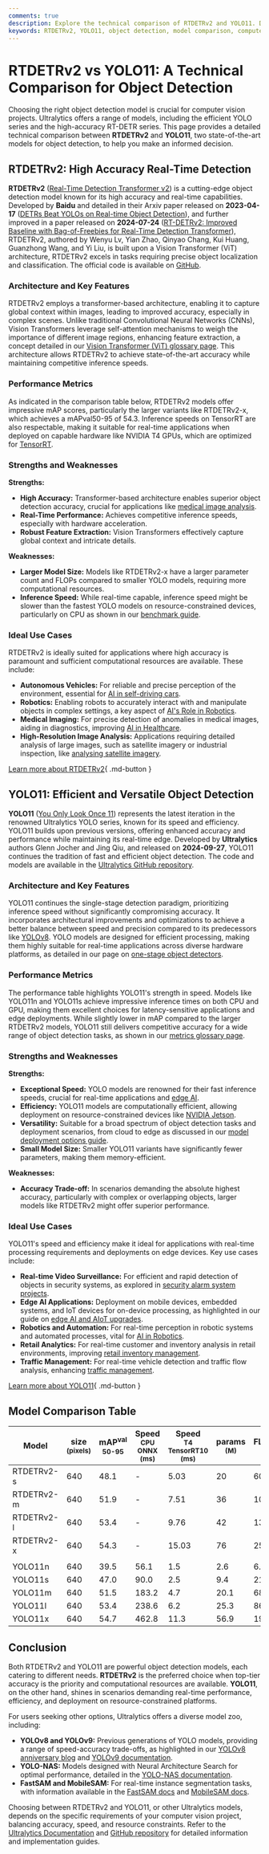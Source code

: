```yaml
---
comments: true
description: Explore the technical comparison of RTDETRv2 and YOLO11. Discover strengths, weaknesses, and ideal use cases to choose the best detection model.
keywords: RTDETRv2, YOLO11, object detection, model comparison, computer vision, real-time detection, accuracy, performance metrics, Ultralytics
---
```


# RTDETRv2 vs YOLO11: A Technical Comparison for Object Detection

Choosing the right object detection model is crucial for computer vision projects. Ultralytics offers a range of models, including the efficient YOLO series and the high-accuracy RT-DETR series. This page provides a detailed technical comparison between **RTDETRv2** and **YOLO11**, two state-of-the-art models for object detection, to help you make an informed decision.

<script async src="https://cdn.jsdelivr.net/npm/chart.js"></script>
<script defer src="../../javascript/benchmark.js"></script>

<canvas id="modelComparisonChart" width="1024" height="400" active-models='["RTDETRv2", "YOLO11"]'></canvas>

## RTDETRv2: High Accuracy Real-Time Detection

**RTDETRv2** ([Real-Time Detection Transformer v2](https://github.com/lyuwenyu/RT-DETR/tree/main/rtdetrv2_pytorch#readme)) is a cutting-edge object detection model known for its high accuracy and real-time capabilities. Developed by **Baidu** and detailed in their Arxiv paper released on **2023-04-17** ([DETRs Beat YOLOs on Real-time Object Detection](https://arxiv.org/abs/2304.08069)), and further improved in a paper released on **2024-07-24** ([RT-DETRv2: Improved Baseline with Bag-of-Freebies for Real-Time Detection Transformer](https://arxiv.org/abs/2407.17140)), RTDETRv2, authored by Wenyu Lv, Yian Zhao, Qinyao Chang, Kui Huang, Guanzhong Wang, and Yi Liu, is built upon a Vision Transformer (ViT) architecture, RTDETRv2 excels in tasks requiring precise object localization and classification. The official code is available on [GitHub](https://github.com/lyuwenyu/RT-DETR/tree/main/rtdetrv2_pytorch).

### Architecture and Key Features

RTDETRv2 employs a transformer-based architecture, enabling it to capture global context within images, leading to improved accuracy, especially in complex scenes. Unlike traditional Convolutional Neural Networks (CNNs), Vision Transformers leverage self-attention mechanisms to weigh the importance of different image regions, enhancing feature extraction, a concept detailed in our [Vision Transformer (ViT) glossary page](https://www.ultralytics.com/glossary/vision-transformer-vit). This architecture allows RTDETRv2 to achieve state-of-the-art accuracy while maintaining competitive inference speeds.

### Performance Metrics

As indicated in the comparison table below, RTDETRv2 models offer impressive mAP scores, particularly the larger variants like RTDETRv2-x, which achieves a mAPval50-95 of 54.3. Inference speeds on TensorRT are also respectable, making it suitable for real-time applications when deployed on capable hardware like NVIDIA T4 GPUs, which are optimized for [TensorRT](https://www.ultralytics.com/glossary/tensorrt).

### Strengths and Weaknesses

**Strengths:**

- **High Accuracy:** Transformer-based architecture enables superior object detection accuracy, crucial for applications like [medical image analysis](https://www.ultralytics.com/glossary/medical-image-analysis).
- **Real-Time Performance:** Achieves competitive inference speeds, especially with hardware acceleration.
- **Robust Feature Extraction:** Vision Transformers effectively capture global context and intricate details.

**Weaknesses:**

- **Larger Model Size:** Models like RTDETRv2-x have a larger parameter count and FLOPs compared to smaller YOLO models, requiring more computational resources.
- **Inference Speed:** While real-time capable, inference speed might be slower than the fastest YOLO models on resource-constrained devices, particularly on CPU as shown in our [benchmark guide](https://docs.ultralytics.com/modes/benchmark/).

### Ideal Use Cases

RTDETRv2 is ideally suited for applications where high accuracy is paramount and sufficient computational resources are available. These include:

- **Autonomous Vehicles:** For reliable and precise perception of the environment, essential for [AI in self-driving cars](https://www.ultralytics.com/solutions/ai-in-self-driving).
- **Robotics:** Enabling robots to accurately interact with and manipulate objects in complex settings, a key aspect of [AI's Role in Robotics](https://www.ultralytics.com/blog/from-algorithms-to-automation-ais-role-in-robotics).
- **Medical Imaging:** For precise detection of anomalies in medical images, aiding in diagnostics, improving [AI in Healthcare](https://www.ultralytics.com/solutions/ai-in-healthcare).
- **High-Resolution Image Analysis:** Applications requiring detailed analysis of large images, such as satellite imagery or industrial inspection, like [analysing satellite imagery](https://www.ultralytics.com/blog/using-computer-vision-to-analyse-satellite-imagery).

[Learn more about RTDETRv2](https://docs.ultralytics.com/models/rtdetr/){ .md-button }

## YOLO11: Efficient and Versatile Object Detection

**YOLO11** ([You Only Look Once 11](https://docs.ultralytics.com/models/yolo11/)) represents the latest iteration in the renowned Ultralytics YOLO series, known for its speed and efficiency. YOLO11 builds upon previous versions, offering enhanced accuracy and performance while maintaining its real-time edge. Developed by **Ultralytics** authors Glenn Jocher and Jing Qiu, and released on **2024-09-27**, YOLO11 continues the tradition of fast and efficient object detection. The code and models are available in the [Ultralytics GitHub repository](https://github.com/ultralytics/ultralytics).

### Architecture and Key Features

YOLO11 continues the single-stage detection paradigm, prioritizing inference speed without significantly compromising accuracy. It incorporates architectural improvements and optimizations to achieve a better balance between speed and precision compared to its predecessors like [YOLOv8](https://docs.ultralytics.com/models/yolov8/). YOLO models are designed for efficient processing, making them highly suitable for real-time applications across diverse hardware platforms, as detailed in our page on [one-stage object detectors](https://www.ultralytics.com/glossary/one-stage-object-detectors).

### Performance Metrics

The performance table highlights YOLO11's strength in speed. Models like YOLO11n and YOLO11s achieve impressive inference times on both CPU and GPU, making them excellent choices for latency-sensitive applications and edge deployments. While slightly lower in mAP compared to the larger RTDETRv2 models, YOLO11 still delivers competitive accuracy for a wide range of object detection tasks, as shown in our [metrics glossary page](https://www.ultralytics.com/glossary/mean-average-precision-map).

### Strengths and Weaknesses

**Strengths:**

- **Exceptional Speed:** YOLO models are renowned for their fast inference speeds, crucial for real-time applications and [edge AI](https://www.ultralytics.com/glossary/edge-ai).
- **Efficiency:** YOLO11 models are computationally efficient, allowing deployment on resource-constrained devices like [NVIDIA Jetson](https://docs.ultralytics.com/guides/nvidia-jetson/).
- **Versatility:** Suitable for a broad spectrum of object detection tasks and deployment scenarios, from cloud to edge as discussed in our [model deployment options guide](https://docs.ultralytics.com/guides/model-deployment-options/).
- **Small Model Size:** Smaller YOLO11 variants have significantly fewer parameters, making them memory-efficient.

**Weaknesses:**

- **Accuracy Trade-off:** In scenarios demanding the absolute highest accuracy, particularly with complex or overlapping objects, larger models like RTDETRv2 might offer superior performance.

### Ideal Use Cases

YOLO11's speed and efficiency make it ideal for applications with real-time processing requirements and deployments on edge devices. Key use cases include:

- **Real-time Video Surveillance:** For efficient and rapid detection of objects in security systems, as explored in [security alarm system projects](https://www.ultralytics.com/blog/security-alarm-system-projects-with-ultralytics-yolov8).
- **Edge AI Applications:** Deployment on mobile devices, embedded systems, and IoT devices for on-device processing, as highlighted in our guide on [edge AI and AIoT upgrades](https://www.ultralytics.com/blog/edge-ai-and-aiot-upgrade-any-camera-with-ultralytics-yolov8-in-a-no-code-way).
- **Robotics and Automation:** For real-time perception in robotic systems and automated processes, vital for [AI in Robotics](https://www.ultralytics.com/glossary/robotics).
- **Retail Analytics:** For real-time customer and inventory analysis in retail environments, improving [retail inventory management](https://www.ultralytics.com/blog/ai-for-smarter-retail-inventory-management).
- **Traffic Management:** For real-time vehicle detection and traffic flow analysis, enhancing [traffic management](https://www.ultralytics.com/blog/optimizingtraffic-management-with-ultralytics-yolo11).

[Learn more about YOLO11](https://docs.ultralytics.com/models/yolo11/){ .md-button }

## Model Comparison Table

| Model      | size<br><sup>(pixels) | mAP<sup>val<br>50-95 | Speed<br><sup>CPU ONNX<br>(ms) | Speed<br><sup>T4 TensorRT10<br>(ms) | params<br><sup>(M) | FLOPs<br><sup>(B) |
| ---------- | --------------------- | -------------------- | ------------------------------ | ----------------------------------- | ------------------ | ----------------- |
| RTDETRv2-s | 640                   | 48.1                 | -                              | 5.03                                | 20                 | 60                |
| RTDETRv2-m | 640                   | 51.9                 | -                              | 7.51                                | 36                 | 100               |
| RTDETRv2-l | 640                   | 53.4                 | -                              | 9.76                                | 42                 | 136               |
| RTDETRv2-x | 640                   | 54.3                 | -                              | 15.03                               | 76                 | 259               |
|            |                       |                      |                                |                                     |                    |                   |
| YOLO11n    | 640                   | 39.5                 | 56.1                           | 1.5                                 | 2.6                | 6.5               |
| YOLO11s    | 640                   | 47.0                 | 90.0                           | 2.5                                 | 9.4                | 21.5              |
| YOLO11m    | 640                   | 51.5                 | 183.2                          | 4.7                                 | 20.1               | 68.0              |
| YOLO11l    | 640                   | 53.4                 | 238.6                          | 6.2                                 | 25.3               | 86.9              |
| YOLO11x    | 640                   | 54.7                 | 462.8                          | 11.3                                | 56.9               | 194.9             |

## Conclusion

Both RTDETRv2 and YOLO11 are powerful object detection models, each catering to different needs. **RTDETRv2** is the preferred choice when top-tier accuracy is the priority and computational resources are available. **YOLO11**, on the other hand, shines in scenarios demanding real-time performance, efficiency, and deployment on resource-constrained platforms.

For users seeking other options, Ultralytics offers a diverse model zoo, including:

- **YOLOv8 and YOLOv9:** Previous generations of YOLO models, providing a range of speed-accuracy trade-offs, as highlighted in our [YOLOv8 anniversary blog](https://www.ultralytics.com/blog/ultralytics-yolov8-turns-one-a-year-of-breakthroughs-and-innovations) and [YOLOv9 documentation](https://docs.ultralytics.com/models/yolov9/).
- **YOLO-NAS:** Models designed with Neural Architecture Search for optimal performance, detailed in the [YOLO-NAS documentation](https://docs.ultralytics.com/models/yolo-nas/).
- **FastSAM and MobileSAM:** For real-time instance segmentation tasks, with information available in the [FastSAM docs](https://docs.ultralytics.com/models/fast-sam/) and [MobileSAM docs](https://docs.ultralytics.com/models/mobile-sam/).

Choosing between RTDETRv2 and YOLO11, or other Ultralytics models, depends on the specific requirements of your computer vision project, balancing accuracy, speed, and resource constraints. Refer to the [Ultralytics Documentation](https://docs.ultralytics.com/models/) and [GitHub repository](https://github.com/ultralytics/ultralytics) for detailed information and implementation guides.

